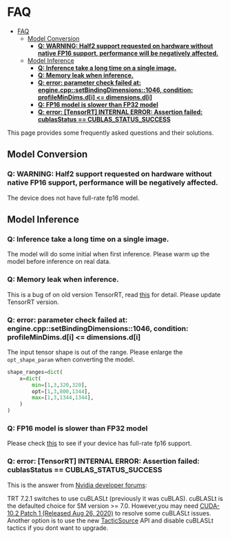 # FAQ

- [FAQ](#faq)
  - [Model Conversion](#model-conversion)
    - [**Q: WARNING: Half2 support requested on hardware without native FP16 support, performance will be negatively affected.**](#q-warning-half2-support-requested-on-hardware-without-native-fp16-support-performance-will-be-negatively-affected)
  - [Model Inference](#model-inference)
    - [**Q: Inference take a long time on a single image.**](#q-inference-take-a-long-time-on-a-single-image)
    - [**Q: Memory leak when inference.**](#q-memory-leak-when-inference)
    - [**Q: error: parameter check failed at: engine.cpp::setBindingDimensions::1046, condition: profileMinDims.d\[i\] \<= dimensions.d\[i\]**](#q-error-parameter-check-failed-at-enginecppsetbindingdimensions1046-condition-profilemindimsdi--dimensionsdi)
    - [**Q: FP16 model is slower than FP32 model**](#q-fp16-model-is-slower-than-fp32-model)
    - [**Q: error: \[TensorRT\] INTERNAL ERROR: Assertion failed: cublasStatus == CUBLAS\_STATUS\_SUCCESS**](#q-error-tensorrt-internal-error-assertion-failed-cublasstatus--cublas_status_success)

This page provides some frequently asked questions and their solutions.

## Model Conversion

### **Q: WARNING: Half2 support requested on hardware without native FP16 support, performance will be negatively affected.**

The device does not have full-rate fp16 model.

## Model Inference

### **Q: Inference take a long time on a single image.**

The model will do some initial when first inference. Please warm up the model before inference on real data.

### **Q: Memory leak when inference.**

This is a bug of on old version TensorRT, read [this](https://forums.developer.nvidia.com/t/context-setbindingdimensions-casing-gpu-memory-leak/83423/21) for detail. Please update TensorRT version.

### **Q: error: parameter check failed at: engine.cpp::setBindingDimensions::1046, condition: profileMinDims.d[i] <= dimensions.d[i]**

The input tensor shape is out of the range. Please enlarge the `opt_shape_param` when converting the model.

```python
shape_ranges=dict(
    x=dict(
        min=[1,3,320,320],
        opt=[1,3,800,1344],
        max=[1,3,1344,1344],
    )
)
```

### **Q: FP16 model is slower than FP32 model**

Please check [this](https://docs.nvidia.com/deeplearning/tensorrt/support-matrix/index.html#hardware-precision-matrix) to see if your device has full-rate fp16 support.

### **Q: error: [TensorRT] INTERNAL ERROR: Assertion failed: cublasStatus == CUBLAS_STATUS_SUCCESS**

This is the answer from [Nvidia developer forums](https://forums.developer.nvidia.com/t/matrixmultiply-failed-on-tensorrt-7-2-1/158187/4):

TRT 7.2.1 switches to use cuBLASLt (previously it was cuBLAS). cuBLASLt is the defaulted choice for SM version >= 7.0. However,you may need [CUDA-10.2 Patch 1 (Released Aug 26, 2020)](https://developer.nvidia.com/cuda-10.2-download-archive?target_os=Linux&target_arch=x86_64&target_distro=Ubuntu&target_version=1804&target_type=runfilelocal) to resolve some cuBLASLt issues. Another option is to use the new [TacticSource](https://docs.nvidia.com/deeplearning/tensorrt/api/c_api/namespacenvinfer1.html#a9e1d81e5a8bfeb38b86e22a66d5f836a) API and disable cuBLASLt tactics if you dont want to upgrade.
